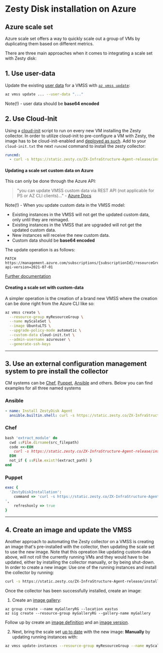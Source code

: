 # Zesty Disk installation on Azure

## Azure scale set
Azure scale set offers a way to quickly scale out a group of VMs by duplicating them based on different metrics.

There are three main approaches when it comes to integrating a scale set with Zesty disk:

## 1. Use user-data
Update the existing [user data](https://docs.microsoft.com/en-us/azure/virtual-machines/user-data) for a VMSS with [`az vmss update`](https://docs.microsoft.com/en-us/cli/azure/vmss?view=azure-cli-latest#az_vmss_update):
```bash
az vmss update ... --user-data "..."
```
Note(!) - user data should be **base64 encoded**

## 2. Use Cloud-Init
Using a [cloud-init](https://cloudinit.readthedocs.io/en/latest/) script to run on every new VM installing the Zesty collector.
In order to utilize cloud-init to pre-configure a VM with Zesty, the image has to be cloud-init-enabled and [deployed as such](https://docs.microsoft.com/en-us/azure/virtual-machines/linux/using-cloud-init#deploying-a-cloud-init-enabled-virtual-machine).
Add to your `cloud-init.txt` the next `runcmd` command to install the zesty collector:
```yaml
runcmd:
  - curl -s https://static.zesty.co/ZX-InfraStructure-Agent-release/install.sh | sudo bash -s apikey=xxxxx
```

#### Updating a scale set custom data on Azure
This can only be done through the Azure API:
> "you can update VMSS custom data via REST API (not applicable for PS or AZ CLI clients)..." - [Azure Docs](https://docs.microsoft.com/en-us/azure/virtual-machines/custom-data#can-i-update-custom-data-after-the-vm-has-been-created)

Note(!) - When you update custom data in the VMSS model:

- Existing instances in the VMSS will not get the updated custom data, only until they are reimaged.
- Existing instances in the VMSS that are upgraded will not get the updated custom data.
- New instances will receive the new custom data.
- Custom data should be **base64 encoded**

The update operation is as follows:
```
PATCH https://management.azure.com/subscriptions/{subscriptionId}/resourceGroups/{resourceGroupName}/providers/Microsoft.Compute/virtualMachineScaleSets/{vmScaleSetName}?api-version=2021-07-01
```
[Further documentation](https://docs.microsoft.com/en-us/rest/api/compute/virtual-machine-scale-sets/update)

#### Creating a scale set with custom-data
A simpler operation is the creation of a brand new VMSS where the creation can be done right from the Azure CLI like so:
```bash
az vmss create \
  --resource-group myResourceGroup \
  --name myScaleSet \
  --image UbuntuLTS \
  --upgrade-policy-mode automatic \
  --custom-data cloud-init.txt \
  --admin-username azureuser \
  --generate-ssh-keys
```

---

## 3. Use an external configuration management system to pre install the collector
CM systems can be [Chef](), [Puppet](), [Ansible]() and others. Below you can find examples for all three named systems

### Ansible
```yaml
- name: Install ZestyDisk Agent
  ansible.builtin.shell: curl -s https://static.zesty.co/ZX-InfraStructure-Agent-release/install.sh | sudo bash -s apikey=xxxxx
```

### Chef
```ruby
bash 'extract_module' do
  cwd ::File.dirname(src_filepath)
  code <<-EOH
    curl -s https://static.zesty.co/ZX-InfraStructure-Agent-release/install.sh | sudo bash -s apikey=xxxxx
  EOH
  not_if { ::File.exist?(extract_path) }
end
```

### Puppet
```ruby
exec {
  'ZestyDiskInstallation':
    command => 'curl -s https://static.zesty.co/ZX-InfraStructure-Agent-release/install.sh | sudo bash -s apikey=xxxxx
',
    refreshonly => true
}
```

---

## 4. Create an image and update the VMSS
Another approach to automating the Zesty collector on a VMSS is creating an image that's pre-installed with the collector, then updating the scale set to use the new image.
Note that this opreation like updating custom-data above, will not roll the currently running VMs and they would have to be updated, either by installing the collector manually, or by being shut-down.
In order to create a new image:
Use one of the running instances and install the collector by running:
```bash
curl -s https://static.zesty.co/ZX-InfraStructure-Agent-release/install.sh | sudo bash -s apikey=xxxxx
```

Once the collector has been successfully installed, create an image:
1. Create an [image gallery](https://docs.microsoft.com/en-us/azure/virtual-machine-scale-sets/tutorial-use-custom-image-cli#create-an-image-gallery):
```
az group create --name myGalleryRG --location eastus
az sig create --resource-group myGalleryRG --gallery-name myGallery
```
Follow up by create an [image definition](https://docs.microsoft.com/en-us/azure/virtual-machine-scale-sets/tutorial-use-custom-image-cli#create-an-image-gallery) and an [image version](https://docs.microsoft.com/en-us/azure/virtual-machine-scale-sets/tutorial-use-custom-image-cli#create-an-image-gallery).

2. Next, bring the scale set [up to date](https://docs.microsoft.com/en-us/azure/virtual-machine-scale-sets/virtual-machine-scale-sets-upgrade-scale-set#how-to-bring-vms-up-to-date-with-the-latest-scale-set-model) with the new image:
**Manually** by updating running instances with:
```bash
az vmss update-instances --resource-group myResourceGroup --name myScaleSet --instance-ids {instanceIds}
```

